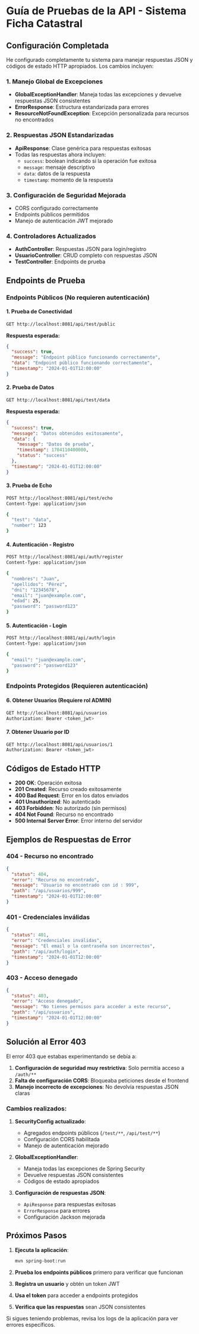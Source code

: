 # Guía de Pruebas de la API - Sistema Ficha Catastral

## Configuración Completada

He configurado completamente tu sistema para manejar respuestas JSON y códigos de estado HTTP apropiados. Los cambios incluyen:

### 1. Manejo Global de Excepciones
- **GlobalExceptionHandler**: Maneja todas las excepciones y devuelve respuestas JSON consistentes
- **ErrorResponse**: Estructura estandarizada para errores
- **ResourceNotFoundException**: Excepción personalizada para recursos no encontrados

### 2. Respuestas JSON Estandarizadas
- **ApiResponse**: Clase genérica para respuestas exitosas
- Todas las respuestas ahora incluyen:
  - `success`: boolean indicando si la operación fue exitosa
  - `message`: mensaje descriptivo
  - `data`: datos de la respuesta
  - `timestamp`: momento de la respuesta

### 3. Configuración de Seguridad Mejorada
- CORS configurado correctamente
- Endpoints públicos permitidos
- Manejo de autenticación JWT mejorado

### 4. Controladores Actualizados
- **AuthController**: Respuestas JSON para login/registro
- **UsuarioController**: CRUD completo con respuestas JSON
- **TestController**: Endpoints de prueba

## Endpoints de Prueba

### Endpoints Públicos (No requieren autenticación)

#### 1. Prueba de Conectividad
```bash
GET http://localhost:8081/api/test/public
```

**Respuesta esperada:**
```json
{
  "success": true,
  "message": "Endpoint público funcionando correctamente",
  "data": "Endpoint público funcionando correctamente",
  "timestamp": "2024-01-01T12:00:00"
}
```

#### 2. Prueba de Datos
```bash
GET http://localhost:8081/api/test/data
```

**Respuesta esperada:**
```json
{
  "success": true,
  "message": "Datos obtenidos exitosamente",
  "data": {
    "message": "Datos de prueba",
    "timestamp": 1704110400000,
    "status": "success"
  },
  "timestamp": "2024-01-01T12:00:00"
}
```

#### 3. Prueba de Echo
```bash
POST http://localhost:8081/api/test/echo
Content-Type: application/json

{
  "test": "data",
  "number": 123
}
```

#### 4. Autenticación - Registro
```bash
POST http://localhost:8081/api/auth/register
Content-Type: application/json

{
  "nombres": "Juan",
  "apellidos": "Pérez",
  "dni": "12345678",
  "email": "juan@example.com",
  "edad": 25,
  "password": "password123"
}
```

#### 5. Autenticación - Login
```bash
POST http://localhost:8081/api/auth/login
Content-Type: application/json

{
  "email": "juan@example.com",
  "password": "password123"
}
```

### Endpoints Protegidos (Requieren autenticación)

#### 6. Obtener Usuarios (Requiere rol ADMIN)
```bash
GET http://localhost:8081/api/usuarios
Authorization: Bearer <token_jwt>
```

#### 7. Obtener Usuario por ID
```bash
GET http://localhost:8081/api/usuarios/1
Authorization: Bearer <token_jwt>
```

## Códigos de Estado HTTP

- **200 OK**: Operación exitosa
- **201 Created**: Recurso creado exitosamente
- **400 Bad Request**: Error en los datos enviados
- **401 Unauthorized**: No autenticado
- **403 Forbidden**: No autorizado (sin permisos)
- **404 Not Found**: Recurso no encontrado
- **500 Internal Server Error**: Error interno del servidor

## Ejemplos de Respuestas de Error

### 404 - Recurso no encontrado
```json
{
  "status": 404,
  "error": "Recurso no encontrado",
  "message": "Usuario no encontrado con id : 999",
  "path": "/api/usuarios/999",
  "timestamp": "2024-01-01T12:00:00"
}
```

### 401 - Credenciales inválidas
```json
{
  "status": 401,
  "error": "Credenciales inválidas",
  "message": "El email o la contraseña son incorrectos",
  "path": "/api/auth/login",
  "timestamp": "2024-01-01T12:00:00"
}
```

### 403 - Acceso denegado
```json
{
  "status": 403,
  "error": "Acceso denegado",
  "message": "No tienes permisos para acceder a este recurso",
  "path": "/api/usuarios",
  "timestamp": "2024-01-01T12:00:00"
}
```

## Solución al Error 403

El error 403 que estabas experimentando se debía a:

1. **Configuración de seguridad muy restrictiva**: Solo permitía acceso a `/auth/**`
2. **Falta de configuración CORS**: Bloqueaba peticiones desde el frontend
3. **Manejo incorrecto de excepciones**: No devolvía respuestas JSON claras

### Cambios realizados:

1. **SecurityConfig actualizado**:
   - Agregados endpoints públicos (`/test/**`, `/api/test/**`)
   - Configuración CORS habilitada
   - Manejo de autenticación mejorado

2. **GlobalExceptionHandler**:
   - Maneja todas las excepciones de Spring Security
   - Devuelve respuestas JSON consistentes
   - Códigos de estado apropiados

3. **Configuración de respuestas JSON**:
   - `ApiResponse` para respuestas exitosas
   - `ErrorResponse` para errores
   - Configuración Jackson mejorada

## Próximos Pasos

1. **Ejecuta la aplicación**:
   ```bash
   mvn spring-boot:run
   ```

2. **Prueba los endpoints públicos** primero para verificar que funcionan

3. **Registra un usuario** y obtén un token JWT

4. **Usa el token** para acceder a endpoints protegidos

5. **Verifica que las respuestas** sean JSON consistentes

Si sigues teniendo problemas, revisa los logs de la aplicación para ver errores específicos. 